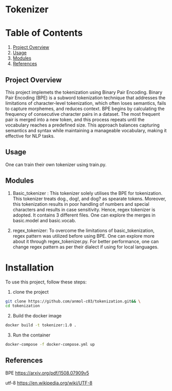 
# Tokenizer
# Table of Contents
1. [Project Overview](#project-overview)
2. [Usage](#Usage)
4. [Modules](#modules)
5. [References](#references)

## Project Overview
This project implemets the tokenization using Binary Pair Encoding. Binary Pair Encoding (BPE) is a subword tokenization technique that addresses the limitations of character-level tokenization, which often loses semantics, fails to capture morphemes, and reduces context. BPE begins by calculating the frequency of consecutive character pairs in a dataset. The most frequent pair is merged into a new token, and this process repeats until the vocabulary reaches a predefined size. This approach balances capturing semantics and syntax while maintaining a manageable vocabulary, making it effective for NLP tasks.

## Usage 
One can train their own tokenizer using train.py.

## Modules 
1. Basic_tokenizer :
This tokenizer solely utilises the BPE  for tokenization. This tokenizer treats dog., dog!, and dog? as spearate tokens. Moreover, this tokenization results in poor handling of numbers and special characters and results in case sensitivity. Hence, regex tokenizer is adopted. It contains 3 different files. One can explore the merges in basic.model and basic.vocab.

2. regex_tokenizer:
To overcome the limitations of basic_tokenization, regex pattern was utilized before using BPE. One can explore more about it through regex_tokenizer.py. For better performance, one can change regex pattern as per their dialect if using for local languages.

# Installation
To use this project, follow these steps:

1. clone the project 
```bash 
git clone https://github.com/anmol-c03/tokenization.git&& \
cd tokenization
```
2. Build the docker image

```bash
docker build -t tokenizer:1.0 .

```
3. Run the container

```bash
docker-compose -f docker-compose.yml up
```

## References

BPE https://arxiv.org/pdf/1508.07909v5

utf-8 https://en.wikipedia.org/wiki/UTF-8
